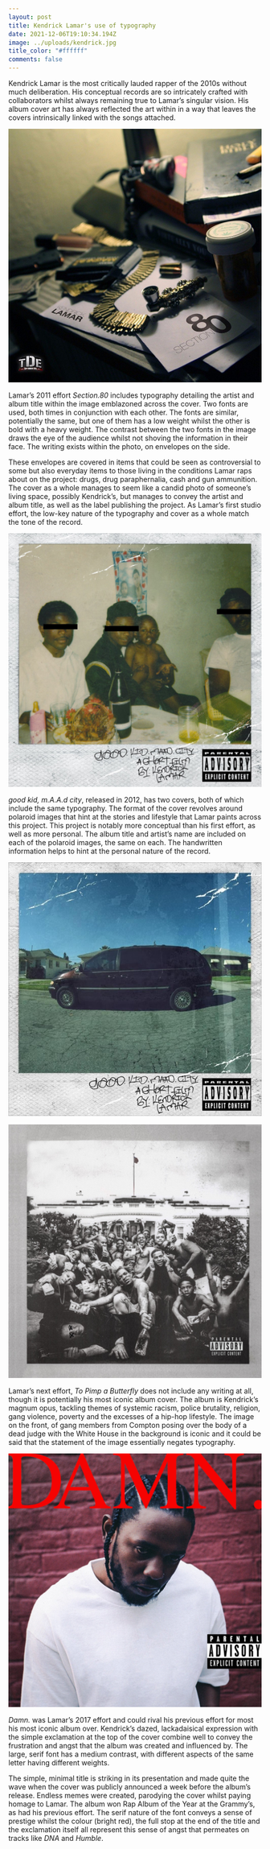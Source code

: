 ```yaml
---
layout: post
title: Kendrick Lamar's use of typography
date: 2021-12-06T19:10:34.194Z
image: ../uploads/kendrick.jpg
title_color: "#ffffff"
comments: false
---
```

Kendrick Lamar is the most critically lauded rapper of the 2010s without much deliberation. His conceptual records are so intricately crafted with collaborators whilst always remaining true to Lamar’s singular vision. His album cover art has always reflected the art within in a way that leaves the covers intrinsically linked with the songs attached.

![](../uploads/section.80-c0ver.jpg "Section.80 (2011) by Kendrick Lamar")

Lamar’s 2011 effort *Section.80* includes typography detailing the artist and album title within the image emblazoned across the cover. Two fonts are used, both times in conjunction with each other. The fonts are similar, potentially the same, but one of them has a low weight whilst the other is bold with a heavy weight. The contrast between the two fonts in the image draws the eye of the audience whilst not shoving the information in their face. The writing exists within the photo, on envelopes on the side.

These envelopes are covered in items that could be seen as controversial to some but also everyday items to those living in the conditions Lamar raps about on the project: drugs, drug paraphernalia, cash and gun ammunition. The cover as a whole manages to seem like a candid photo of someone’s living space, possibly Kendrick’s, but manages to convey the artist and album title, as well as the label publishing the project. As Lamar’s first studio effort, the low-key nature of the typography and cover as a whole match the tone of the record.

![](../uploads/good-kid-m.a.a.d-city-cover.jfif "good kid, m.A.A.d city (2012) by Kendrick Lamar")

*good kid, m.A.A.d city*, released in 2012, has two covers, both of which include the same typography. The format of the cover revolves around polaroid images that hint at the stories and lifestyle that Lamar paints across this project. This project is notably more conceptual than his first effort, as well as more personal. The album title and artist’s name are included on each of the polaroid images, the same on each. The handwritten information helps to hint at the personal nature of the record.

![](../uploads/good-kid-ma.a.d-city-deluxe.jpg "good kid, m.A.A.d city (Deluxe) (2012) by Kendrick Lamar")

![](../uploads/tpab-cover.jpeg "To Pimp a Butterfly (2015) by Kendrick Lamar")

Lamar’s next effort, *To Pimp a Butterfly* does not include any writing at all, though it is potentially his most iconic album cover. The album is Kendrick’s magnum opus, tackling themes of systemic racism, police brutality, religion, gang violence, poverty and the excesses of a hip-hop lifestyle. The image on the front, of gang members from Compton posing over the body of a dead judge with the White House in the background is iconic and it could be said that the statement of the image essentially negates typography.

![](../uploads/damn.-cover.jpeg "Damn. by Kendrick Lamar")

*Damn.* was Lamar’s 2017 effort and could rival his previous effort for most his most iconic album over. Kendrick’s dazed, lackadaisical expression with the simple exclamation at the top of the cover combine well to convey the frustration and angst that the album was created and influenced by. The large, serif font has a medium contrast, with different aspects of the same letter having different weights.

The simple, minimal title is striking in its presentation and made quite the wave when the cover was publicly announced a week before the album’s release. Endless memes were created, parodying the cover whilst paying homage to Lamar. The album won Rap Album of the Year at the Grammy’s, as had his previous effort. The serif nature of the font conveys a sense of prestige whilst the colour (bright red), the full stop at the end of the title and the exclamation itself all represent this sense of angst that permeates on tracks like *DNA* and *Humble*.